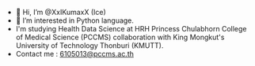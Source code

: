 - 👋 Hi, I’m @XxIKumaxX (Ice)
- 👀 I’m interested in Python language.
- I'm studying Health Data Science at HRH Princess Chulabhorn College of Medical Science (PCCMS)
  collaboration with King Mongkut's University of Technology Thonburi (KMUTT).
- Contact me : 6105013@pccms.ac.th
